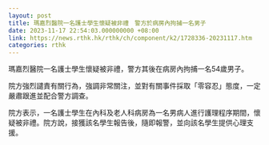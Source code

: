```yaml
---
layout: post
title: 瑪嘉烈醫院一名護士學生懷疑被非禮　警方於病房內拘捕一名男子
date: 2023-11-17 22:54:03.000000000 +08:00
link: https://news.rthk.hk/rthk/ch/component/k2/1728336-20231117.htm
categories: rthk
---
```


瑪嘉烈醫院一名護士學生懷疑被非禮，警方其後在病房內拘捕一名54歲男子。

院方強烈譴責有關行為，強調非常關注，並對有關事件採取「零容忍」態度，一定嚴肅跟進並配合警方調查。

院方表示，一名護士學生在內科及老人科病房為一名男病人進行護理程序期間，懷疑被非禮。院方說，接獲該名學生報告後，隨即報警，並向該名學生提供心理支援。​
